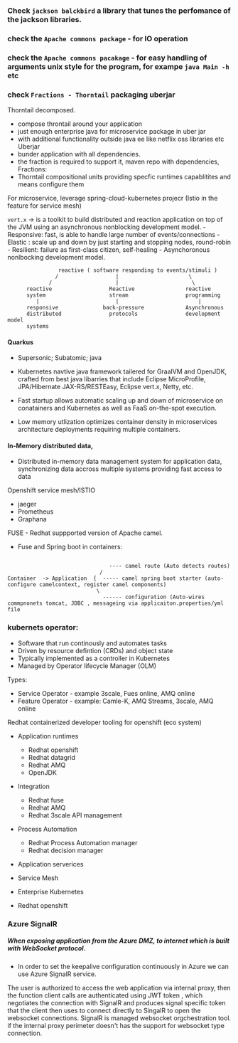 ### Check `jackson balckbird` a library that tunes the perfomance of the jackson libraries.

### check the `Apache commons package` - for IO operation

### check the `Apache commons pacakage` - for easy handling of arguments unix style for the program, for exampe `java Main -h` etc

### check `Fractions - Thorntail` packaging uberjar 

Thorntail decomposed.
  - compose throntail around your application
  - just enough enterprise java for microservice package in uber jar
  - with additional functionality outside java ee like netflix oss libraries etc
Uberjar
  - bunder application with all dependencies.
  - the fraction is required to support it, maven repo with dependencies, 
Fractions:
  - Thorntail compositional units providing specfic runtimes capablitites and means configure them

For microservice, leverage spring-cloud-kubernetes projecr (Istio in the feature for service mesh)

`vert.x`  -> is a toolkit to build distributed and reaction application on top of the JVM using an asynchronous nonblocking development model.
    - Responsive: fast, is able to handle large number of events/connections
    - Elastic : scale up and down by just starting and stopping nodes, round-robin
    - Resilient: failure as first-class citizen, self-healing
    - Asynchoronous nonlbocking development model.


```
                reactive ( software responding to events/stimuli )
               /                  |                      \      
             /                    |                       \
      reactive                  Reactive                reactive 
      system                    stream                  programming
         |                        |                         |
      responsive              back-pressure             Asynchronous
      distributed               protocols               development model
      systems
```

#### Quarkus
  - Supersonic; Subatomic; java

- Kubernetes navtive java framework tailered for GraalVM and OpenJDK, crafted from best java libarries that include Eclipse MicroProfile, JPA/Hibernate JAX-RS/RESTEasy, Eclipse vert.x, Netty, etc.
- Fast startup allows automatic scaling up and down of microservice on conatainers and Kubernetes as well as FaaS on-the-spot execution.
- Low memory utlization optimizes container density in microservices architecture deployments requiring multiple containers.


#### In-Memory distributed data, 
  - Distributed in-memory data management system for application data, synchronizing data accross multiple systems providing fast access to data



Openshift service mesh/ISTIO
  - jaeger
  - Prometheus
  - Graphana


FUSE - Redhat suppported version of Apache camel.


- Fuse and Spring boot in containers:
 
 ```
 
                                 ---- camel route (Auto detects routes)
                              /  
 Container  -> Application  {  ----- camel spring boot starter (auto-configure camelcontext, register camel components)
                             \
                               ------ configuration (Auto-wires commpnonets tomcat, JDBC , messageing via applicaiton.properties/yml file
 ```
 
 ### kubernets operator:
 
   - Software that run continously and automates tasks
   - Driven by resource defintion (CRDs) and object state
   - Typically implemented as a controller in Kubernetes
   - Managed by Operator lifecycle Manager (OLM)

Types:
  - Service Operator - example 3scale, Fues online, AMQ online
  - Feature Operator - example: Camle-K, AMQ Streams, 3scale, AMQ online


Redhat containerized developer tooling for openshift (eco system)

- Application runtimes
    - Redhat openshift
    - Redhat datagrid
    - Redhat AMQ
    - OpenJDK
- Integration
    - Redhat fuse
    - Redhat AMQ 
    - Redhat 3scale API management
- Process Automation
   - Redhat Process Automation manager
   - Redhat decision manager


- Application serverices
- Service Mesh
- Enterprise Kubernetes
- Redhat openshift

### Azure SignalR 
##### When exposing application from the Azure DMZ, to internet which is built with WebSocket protocol.
 - In order to set the keepalive configuration continuously in Azure we can use Azure SignalR service.

 The user is authorized to access the web application via internal proxy, then the function client calls are authenticated using JWT token , which negotiates the connection with SignalR and produces signal specific token that the client then uses to connect directly to SingalR to open the websocket connections.
 SignalR is managed websocket orgchestration tool.
 if the internal proxy perimeter doesn't has the support for websocket type connection.
 
 
 
